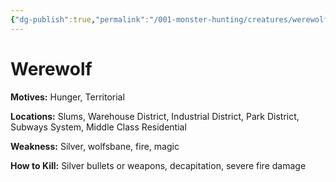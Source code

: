 ```yaml
---
{"dg-publish":true,"permalink":"/001-monster-hunting/creatures/werewolf/"}
---
```


# Werewolf

**Motives:** Hunger, Territorial

**Locations:** Slums, Warehouse District, Industrial District, Park District, Subways System, Middle Class Residential

**Weakness:** Silver, wolfsbane, fire, magic

**How to Kill:** Silver bullets or weapons, decapitation, severe fire damage


